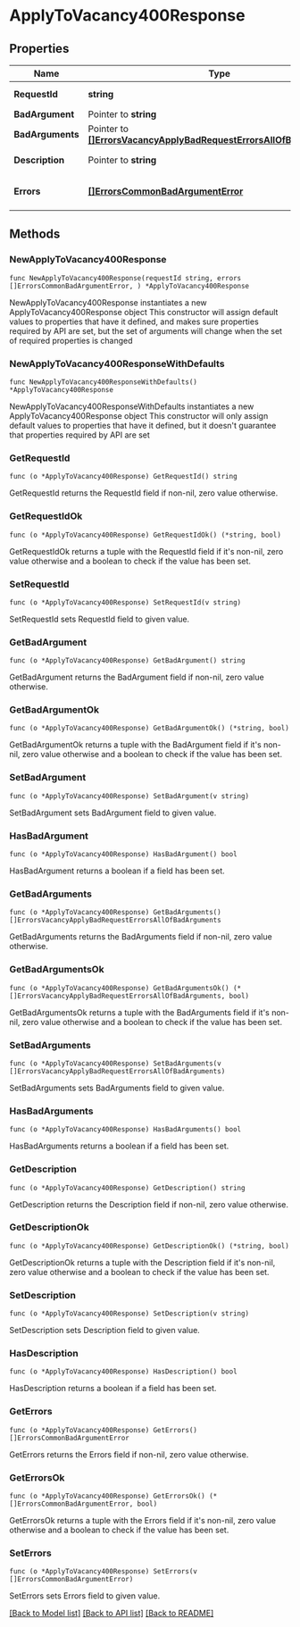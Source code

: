 # ApplyToVacancy400Response

## Properties

Name | Type | Description | Notes
------------ | ------------- | ------------- | -------------
**RequestId** | **string** | Идентификатор запроса | 
**BadArgument** | Pointer to **string** |  | [optional] 
**BadArguments** | Pointer to [**[]ErrorsVacancyApplyBadRequestErrorsAllOfBadArguments**](ErrorsVacancyApplyBadRequestErrorsAllOfBadArguments.md) |  | [optional] 
**Description** | Pointer to **string** | Описание ошибки | [optional] 
**Errors** | [**[]ErrorsCommonBadArgumentError**](ErrorsCommonBadArgumentError.md) | Массив с данными ошибок | 

## Methods

### NewApplyToVacancy400Response

`func NewApplyToVacancy400Response(requestId string, errors []ErrorsCommonBadArgumentError, ) *ApplyToVacancy400Response`

NewApplyToVacancy400Response instantiates a new ApplyToVacancy400Response object
This constructor will assign default values to properties that have it defined,
and makes sure properties required by API are set, but the set of arguments
will change when the set of required properties is changed

### NewApplyToVacancy400ResponseWithDefaults

`func NewApplyToVacancy400ResponseWithDefaults() *ApplyToVacancy400Response`

NewApplyToVacancy400ResponseWithDefaults instantiates a new ApplyToVacancy400Response object
This constructor will only assign default values to properties that have it defined,
but it doesn't guarantee that properties required by API are set

### GetRequestId

`func (o *ApplyToVacancy400Response) GetRequestId() string`

GetRequestId returns the RequestId field if non-nil, zero value otherwise.

### GetRequestIdOk

`func (o *ApplyToVacancy400Response) GetRequestIdOk() (*string, bool)`

GetRequestIdOk returns a tuple with the RequestId field if it's non-nil, zero value otherwise
and a boolean to check if the value has been set.

### SetRequestId

`func (o *ApplyToVacancy400Response) SetRequestId(v string)`

SetRequestId sets RequestId field to given value.


### GetBadArgument

`func (o *ApplyToVacancy400Response) GetBadArgument() string`

GetBadArgument returns the BadArgument field if non-nil, zero value otherwise.

### GetBadArgumentOk

`func (o *ApplyToVacancy400Response) GetBadArgumentOk() (*string, bool)`

GetBadArgumentOk returns a tuple with the BadArgument field if it's non-nil, zero value otherwise
and a boolean to check if the value has been set.

### SetBadArgument

`func (o *ApplyToVacancy400Response) SetBadArgument(v string)`

SetBadArgument sets BadArgument field to given value.

### HasBadArgument

`func (o *ApplyToVacancy400Response) HasBadArgument() bool`

HasBadArgument returns a boolean if a field has been set.

### GetBadArguments

`func (o *ApplyToVacancy400Response) GetBadArguments() []ErrorsVacancyApplyBadRequestErrorsAllOfBadArguments`

GetBadArguments returns the BadArguments field if non-nil, zero value otherwise.

### GetBadArgumentsOk

`func (o *ApplyToVacancy400Response) GetBadArgumentsOk() (*[]ErrorsVacancyApplyBadRequestErrorsAllOfBadArguments, bool)`

GetBadArgumentsOk returns a tuple with the BadArguments field if it's non-nil, zero value otherwise
and a boolean to check if the value has been set.

### SetBadArguments

`func (o *ApplyToVacancy400Response) SetBadArguments(v []ErrorsVacancyApplyBadRequestErrorsAllOfBadArguments)`

SetBadArguments sets BadArguments field to given value.

### HasBadArguments

`func (o *ApplyToVacancy400Response) HasBadArguments() bool`

HasBadArguments returns a boolean if a field has been set.

### GetDescription

`func (o *ApplyToVacancy400Response) GetDescription() string`

GetDescription returns the Description field if non-nil, zero value otherwise.

### GetDescriptionOk

`func (o *ApplyToVacancy400Response) GetDescriptionOk() (*string, bool)`

GetDescriptionOk returns a tuple with the Description field if it's non-nil, zero value otherwise
and a boolean to check if the value has been set.

### SetDescription

`func (o *ApplyToVacancy400Response) SetDescription(v string)`

SetDescription sets Description field to given value.

### HasDescription

`func (o *ApplyToVacancy400Response) HasDescription() bool`

HasDescription returns a boolean if a field has been set.

### GetErrors

`func (o *ApplyToVacancy400Response) GetErrors() []ErrorsCommonBadArgumentError`

GetErrors returns the Errors field if non-nil, zero value otherwise.

### GetErrorsOk

`func (o *ApplyToVacancy400Response) GetErrorsOk() (*[]ErrorsCommonBadArgumentError, bool)`

GetErrorsOk returns a tuple with the Errors field if it's non-nil, zero value otherwise
and a boolean to check if the value has been set.

### SetErrors

`func (o *ApplyToVacancy400Response) SetErrors(v []ErrorsCommonBadArgumentError)`

SetErrors sets Errors field to given value.



[[Back to Model list]](../README.md#documentation-for-models) [[Back to API list]](../README.md#documentation-for-api-endpoints) [[Back to README]](../README.md)


